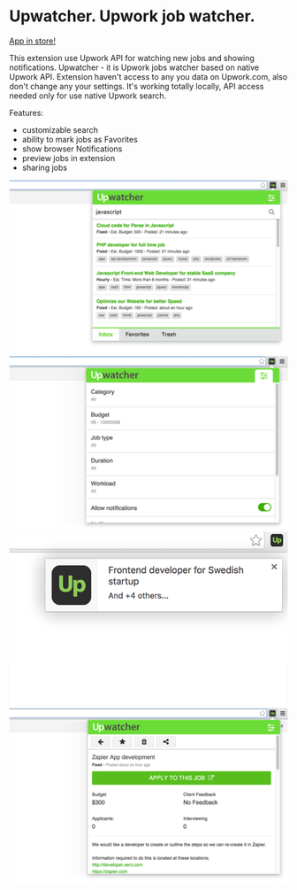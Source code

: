 # Upwatcher. Upwork job watcher.

[App in store!](https://chrome.google.com/webstore/detail/upwatcher-upwork-job-watc/cpmlhfgkdmkceojlpjdnddhjimnlockd)

This extension use Upwork API for watching new jobs and showing notifications.
Upwatcher - it is Upwork jobs watcher based on native Upwork API. Extension haven't access to any you data on Upwork.com, also don't change any your settings. It's working totally locally, API access needed only for use native Upwork search.

Features:
 - customizable search
 - ability to mark jobs as Favorites
 - show browser Notifications 
 - preview jobs in extension 
 - sharing jobs

![alt text](store_resources/1.png "1")
![alt text](store_resources/2.png "2")
![alt text](store_resources/3.png "3")
![alt text](store_resources/4.png "4")
